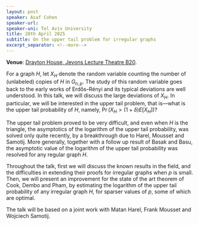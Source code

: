 ```yaml
---
layout: post
speaker: Asaf Cohen
speaker-url:
speaker-uni: Tel Aviv University
title: 28th April 2025
subtitle: On the upper tail problem for irregular graphs
excerpt_separator: <!--more-->
---
```

**Venue**: <a href="https://www.openstreetmap.org/way/15703989" target=_blank>Drayton House, Jevons Lecture Theatre B20</a>.

For a graph $H$, let $X_H$ denote the random variable counting the number of (unlabeled) copies of $H$ in $G_{n,p}$.
The study of this random variable goes back to the early works of Erdős–Rényi and its typical deviations are well understood.
In this talk, we will discuss the large deviations of $X_H$. In particular, we will be interested in the upper tail problem, that is—what is the upper tail probability of $H$, namely, $\Pr(X_H > (1+\delta)E[X_H])$?

The upper tail problem proved to be very difficult, and even when $H$ is the triangle, the asymptotics of the logarithm of the upper tail probability, was solved only quite recently, by a breakthrough due to Harel, Mousset and Samotij.
More generally, together with a follow up result of Basak and Basu, the asymptotic value of the logarithm of the upper tail probability was resolved for any regular graph $H$.

Throughout the talk, first we will discuss the known results in the field, and the difficulties in extending their proofs for irregular graphs when $p$ is small.
Then, we will present an improvement for the state of the art theorem of Cook, Dembo and Pham, by estimating the logarithm of the upper tail probability of any irregular graph $H$, for sparser values of $p$, some of which are optimal.

The talk will be based on a joint work with Matan Harel, Frank Mousset and Wojciech Samotij.

<!--more-->
